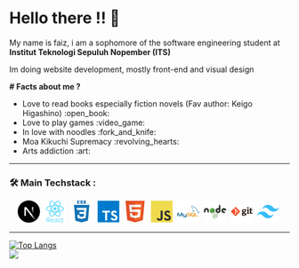

# Hello there !! :wave:
<p>My name is faiz, i am a sophomore of the software engineering student at <strong>Institut Teknologi Sepuluh Nopember (ITS)</strong></p>
<p>Im doing website development, mostly front-end and visual design</p>
<p><strong># Facts about me ?</strong></p>

<ul>
  <li>Love to read books especially fiction novels (Fav author: Keigo Higashino) :open_book:</li>
  <li>Love to play games :video_game:</li>
  <li>In love with noodles :fork_and_knife:</li>
  <li>Moa Kikuchi Supremacy :revolving_hearts:</li>
  <li>Arts addiction :art:</li>
</ul>

---
### :hammer_and_wrench: Main Techstack :

<div align="center">
  <img src="https://github.com/devicons/devicon/blob/master/icons/nextjs/nextjs-original.svg?short_path=e73e3cd" title="NextJS" alt="NextJS" width="40" height ="40" />&nbsp;
  <img src="https://github.com/devicons/devicon/blob/master/icons/react/react-original-wordmark.svg" title="React" alt="React" width="40" height="40"/>&nbsp;
  <img src="https://github.com/devicons/devicon/blob/master/icons/css3/css3-plain-wordmark.svg"  title="CSS3" alt="CSS" width="40" height="40"/>&nbsp;
  <img src="https://github.com/devicons/devicon/blob/master/icons/typescript/typescript-plain.svg"  title="CSS3" alt="CSS" width="40" height="40"/>&nbsp;
  <img src="https://github.com/devicons/devicon/blob/master/icons/html5/html5-original.svg" title="HTML5" alt="HTML" width="40" height="40"/>&nbsp;
  <img src="https://github.com/devicons/devicon/blob/master/icons/javascript/javascript-original.svg" title="JavaScript" alt="JavaScript" width="40" height="40"/>&nbsp;
  <img src="https://github.com/devicons/devicon/blob/master/icons/mysql/mysql-original-wordmark.svg" title="MySQL"  alt="MySQL" width="40" height="40"/>&nbsp;
  <img src="https://github.com/devicons/devicon/blob/master/icons/nodejs/nodejs-original-wordmark.svg" title="NodeJS" alt="NodeJS" width="40" height="40"/>&nbsp;
  <img src="https://github.com/devicons/devicon/blob/master/icons/git/git-original-wordmark.svg" title="Git" **alt="Git" width="40" height="40"/>&nbsp;
  <img src="https://github.com/devicons/devicon/blob/master/icons/tailwindcss/tailwindcss-plain.svg" title="TailwindCSS" **alt="TailwindCSS" width="40" height="40"/>&nbsp;
</div>

---


[![Top Langs](https://github-readme-stats.vercel.app/api/top-langs/?username=nmFaizz&layout=compact&theme=vision-friendly-dark)](https://github.com/anuraghazra/github-readme-stats) <br/>
![](https://komarev.com/ghpvc/?username=nmFaizz&color=green)

<!-- :mailbox:How to reach me: [![Linkedin Badge](https://img.shields.io/badge/-LinkedIn-blue?style=flat&logo=Linkedin&logoColor=white)]([your-linkedin-url](https://www.linkedin.com/in/nur-muhammad-faiz/)) -->
